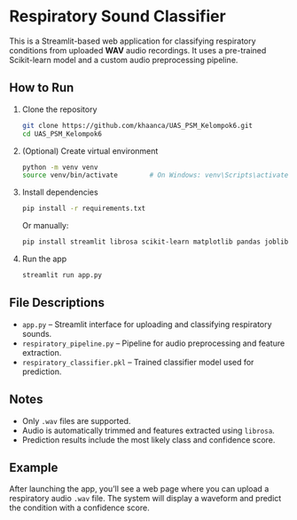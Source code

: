 # Respiratory Sound Classifier

This is a Streamlit-based web application for classifying respiratory conditions from uploaded **WAV** audio recordings. It uses a pre-trained Scikit-learn model and a custom audio preprocessing pipeline.

## How to Run

1. Clone the repository

    ```bash
    git clone https://github.com/khaanca/UAS_PSM_Kelompok6.git
    cd UAS_PSM_Kelompok6
    ```

2. (Optional) Create virtual environment

    ```bash
    python -m venv venv
    source venv/bin/activate        # On Windows: venv\Scripts\activate
    ```

3. Install dependencies

    ```bash
    pip install -r requirements.txt
    ```

    Or manually:

    ```bash
    pip install streamlit librosa scikit-learn matplotlib pandas joblib
    ```

4. Run the app

    ```bash
    streamlit run app.py
    ```

## File Descriptions

- `app.py` – Streamlit interface for uploading and classifying respiratory sounds.
- `respiratory_pipeline.py` – Pipeline for audio preprocessing and feature extraction.
- `respiratory_classifier.pkl` – Trained classifier model used for prediction.

## Notes

- Only `.wav` files are supported.
- Audio is automatically trimmed and features extracted using `librosa`.
- Prediction results include the most likely class and confidence score.

## Example

After launching the app, you’ll see a web page where you can upload a respiratory audio `.wav` file. The system will display a waveform and predict the condition with a confidence score.
